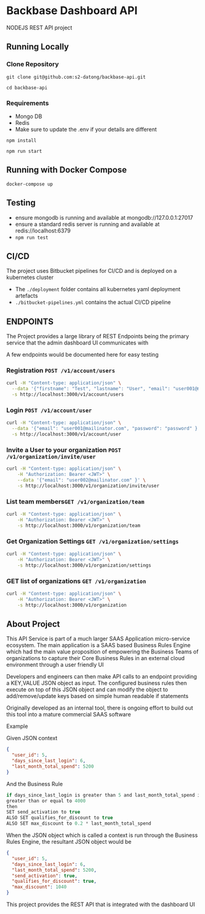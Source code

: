 # Backbase Dashboard API
NODEJS REST API project

## Running Locally
### Clone Repository
`git clone git@github.com:s2-datong/backbase-api.git`

`cd backbase-api`

### Requirements
- Mongo DB
- Redis
- Make sure to update the .env if your details are different

`npm install`

`npm run start`

## Running with Docker Compose
`docker-compose up`

## Testing
- ensure mongodb is running and available at mongodb://127.0.0.1:27017
- ensure a standard redis server is running and available at redis://localhost:6379
- `npm run test`

## CI/CD
The project uses Bitbucket pipelines for CI/CD and is deployed on a kubernetes cluster

- The `./deployment` folder contains all kubernetes yaml deployment artefacts
- `./bitbucket-pipelines.yml` contains the actual CI/CD pipeline

## ENDPOINTS
The Project provides a large library of REST Endpoints being the primary service that the admin dashboard UI communicates with

A few endpoints would be documented here for easy testing

### Registration `POST /v1/account/users`
```bash
curl -H "Content-type: application/json" \
  --data '{"firstname": "Test", "lastname": "User", "email": "user001@mailinator.com", "password": "password" }' \
  -s http://localhost:3000/v1/account/users
```
### Login `POST /v1/account/user`
```bash
curl -H "Content-type: application/json" \
  --data '{"email": "user001@mailinator.com", "password": "password" }' \
  -s http://localhost:3000/v1/account/user
```
### Invite a User to your organization `POST /v1/organization/invite/user`
```bash
curl -H "Content-type: application/json" \
    -H "Authorization: Bearer <JWT>" \
    --data '{"email": "user002@mailinator.com" }' \
    -s http://localhost:3000/v1/organization/invite/user
```

### List team members`GET /v1/organization/team`
```bash
curl -H "Content-type: application/json" \
    -H "Authorization: Bearer <JWT>" \
    -s http://localhost:3000/v1/organization/team
```

### Get Organization Settings `GET /v1/organization/settings`
```bash
curl -H "Content-type: application/json" \
    -H "Authorization: Bearer <JWT>" \
    -s http://localhost:3000/v1/organization/settings
```

### GET list of organizations `GET /v1/organization`
```bash
curl -H "Content-type: application/json" \
    -H "Authorization: Bearer <JWT>" \
    -s http://localhost:3000/v1/organization
```

## About Project
This API Service is part of a much larger SAAS Application micro-service ecosystem. The main application is a SAAS based Business Rules Engine which had the main value proposition of empowering the Business Teams of organizations to capture their Core Business Rules in an external cloud environment through a user friendly UI

Developers and engineers can then make API calls to an endpoint providing a KEY,VALUE JSON object as input. The configured business rules then execute on top of this JSON object and can modify the object to add/remove/update keys based on simple human readable if statements

Originally developed as an internal tool, there is ongoing effort to build out this tool into a mature commercial SAAS software

Example

Given JSON context 
```json
{
  "user_id": 5,
  "days_since_last_login": 6,
  "last_month_total_spend": 5200
}
```

And the Business Rule

```js
if days_since_last_login is greater than 5 and last_month_total_spend is 
greater than or equal to 4000
then 
SET send_activation to true
ALSO SET qualifies_for_discount to true
ALSO SET max_discount to 0.2 * last_month_total_spend
```

When the JSON object which is called a context is run through the Business Rules Engine, the resultant JSON object would be

```json
{
  "user_id": 5,
  "days_since_last_login": 6,
  "last_month_total_spend": 5200,
  "send_activation": true,
  "qualifies_for_discount": true,
  "max_discount": 1040
}
```

This project provides the REST API that is integrated with the dashboard UI